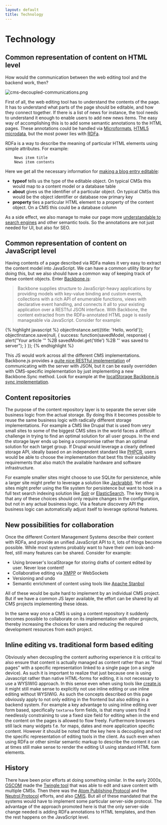 ```yaml
---
layout: default
title: Technology
---
```


# Technology

## Common representation of content on HTML level

How would the communication between the web editing tool and the backend work, then?

![cms-decoupled-communications.png][14]

First of all, the web editing tool has to understand the contents of the page. It has to understand what parts of the
page should be editable, and how they connect together. If there is a list of news for instance, the tool needs to
understand it enough to enable users to add new news items. The easy way of accomplishing this is to add some semantic
annotations to the HTML pages. These annotations could be handled via [Microformats][15], [HTML5 microdata][16], but the
most power lies with [RDFa][17].

RDFa is a way to describe the meaning of particular HTML elements using simple attributes. For example:

        News item title
        News item contents

Here we get all the necessary information for [making a blog entry editable][18]:

*   **typeof** tells us the type of the editable object. On typical CMSs this would map to a content model or a database table
*   **about** gives us the identifier of a particular object. On typical CMSs this would be the object identifier or database row primary key
*   **property** ties a particular HTML element to a property of the content object. On a CMS this could be a database column

As a side effect, we also manage to make our page more [understandable to search engines][19] and other semantic tools.
So the annotations are not just needed for UI, but also for SEO.

## Common representation of content on JavaScript level

Having contents of a page described via RDFa makes it very easy to extract the content model into JavaScript. We can
have a common utility library for doing this, but we also should have a common way of keeping track of these content
objects. Enter [Backbone.js][20]:

> Backbone supplies structure to JavaScript-heavy applications by providing models with key-value binding and custom
events, collections with a rich API of enumerable functions, views with declarative event handling, and connects it all
to your existing application over a RESTful JSON interface. With Backbone, the content extracted from the RDFa-annotated
HTML page is easily manageable via JavaScript. Consider for example:

{% highlight javascript %}
objectInstance.set({title: 'Hello, world'});
objectInstance.save(null, {
    success: function(savedModel, response) {
        alert("Your article '" %2B savedModel.get('title') %2B "' was saved to server");
    }
});
{% endhighlight %}

This JS would work across all the different CMS implementations. Backbone.js provides a [quite nice RESTful
implementation][21] of communicating with the server with JSON, but it can be easily overridden with CMS-specific
implementation by just implementing a new Backbone.Sync method. Look for example at the
[localStorage Backbone.js sync implementation][22].

## Content repositories

The purpose of the content repository layer is to separate the server side business logic from the actual storage. By
doing this it becomes possible to reuse the same business logic with radically different storage implementations. For
example a CMS like Drupal that is used from very small sites to some of the biggest CMS sites in the world faces a
difficult challenge in trying to find an optimal solution for all user groups. In the end the storage layer ends up
being a compromise rather than an optimal solution for each target group. If Drupal would leverage a clearly defined
storage API, ideally based on an independent standard like [PHPCR][1], users would be able to choose the implementation
that best fits their scalability requirements that also match the available hardware and software infrastructure.

For example smaller sites might choose to use SQLite for persistence, while a larger site might prefer to leverage
a solution like [Jackrabbit][2]. Yet other sites might prefer using the file system for persistence but want to hook
in a full text search indexing solution like [Solr][3] or [ElasticSearch][4]. The key thing is that any of these choices
should only require changes in the configuration, but not in any actual business logic. Via a feature discovery API
the business logic can automatically adjust itself to leverage optional features.

## New possibilities for collaboration

Once the different Content Management Systems describe their content with RDFa, and provide an unified JavaScript API to
it, lots of things become possible. While most systems probably want to have their own look-and-feel, still many
features can be shared. Consider for example:

*   Using browser's localStorage for storing drafts of content edited by user. Never lose content!
*   Collaborative editing via [XMPP][23] or WebSockets
*   Versioning and undo
*   Semantic enrichment of content using tools like [Apache Stanbol][24]

All of these would be quite hard to implement by an individual CMS project. But if we have a common JS layer available,
the effort can be shared by all CMS projects implementing these ideas.

In the same way once a CMS is using a content repository it suddenly becomes possible to collaborate on its
implementation with other projects, thereby increasing the choices for users and reducing the required development
resources from each project.

## Inline editing vs. traditional form based editing

Obviously when decoupling the content authoring experience it is critical to also ensure that content is actually
managed as content rather than as "final pages" with a specific representation linked to a single page (on a single
device). As such it is important to realize that just because one is using Javascript rather than native HTML-forms
for editing, it is not necessary to use a WYSIWIG approach. In this sense even when using tools like [create.js][30] it
might still make sense to explicitly not use inline editing or use inline editing without WYSIWIG. As such the concepts
described on this page obviously apply to not only editing in the frontend but also editing in a backend system. For
example a key advantage to using inline editing over form based, specifically ``textarea`` form fields, is that many
users find it needlessly constraining to use a fixed size field for editing when in the end the content on the pages
is allowed to flow freely. Furthermore browsers still lack many widgets f.e. for maps, dates and more application
specific content. However it should be noted that the key here is decoupling and not the specific representation of
editing tools in the client. As such even when using RDFa or other similar semantic markup to describe the content it
can at times still make sense to render the editing UI using standard HTML form elements.

## History

There have been prior efforts at doing something similar. In the early 2000s, [OSCOM][25] made the [Twingle tool][26]
that was able to edit and save content with multiple CMSs. Then there was the [Atom Publishing Protocol][27] and the
[Neutrol Protocol][28] efforts, and also [CMIS][29]. But all of these mandated that the systems would have to implement
some particular server-side protocol. The advantage of the approach promoted here is that the only server-side change
needed is adding RDFa annotations to HTML templates, and then the rest happens on the JavaScript level.

 [1]: http://phpcr.github.com
 [2]: http://jackrabbit.apache.org/
 [3]: http://lucene.apache.org/solr/
 [4]: http://www.elasticsearch.org/
 [14]: http://s3.eu-central-1.amazonaws.com/bergie-iki-fi/1e03f6a7c83d8dc3f6a11e0a60db5207a8570387038_cms-decoupled-communications.png "cms-decoupled-communications.png"
 [15]: http://microformats.org/
 [16]: http://dev.w3.org/html5/md/
 [17]: http://en.wikipedia.org/wiki/RDFa
 [18]: http://bergie.iki.fi/blog/using_rdfa_to_make_a_web_page_editable/
 [19]: http://bergie.iki.fi/blog/google-s_rich_snippets_will_lead_us_into_semantic_web/
 [20]: http://documentcloud.github.com/backbone/
 [21]: http://documentcloud.github.com/backbone/#Sync
 [22]: https://github.com/jasondavies/Backbone.localStorage/blob/master/backbone.localStorage.js
 [23]: http://wave-protocol.googlecode.com/hg/whitepapers/operational-transform/operational-transform.html
 [24]: http://incubator.apache.org/stanbol/
 [25]: http://bergie.iki.fi/blog/the-doubtful-future-of-oscom/
 [26]: http://www.zope-europe.org/events/0303/oscomsprintzurich
 [27]: http://www.atomenabled.org/developers/protocol/
 [28]: http://bergie.iki.fi/blog/neutron_protocol-separating_ui_from_the_cms/
 [29]: http://en.wikipedia.org/wiki/Content_Management_Interoperability_Services
 [30]: http://createjs.org
